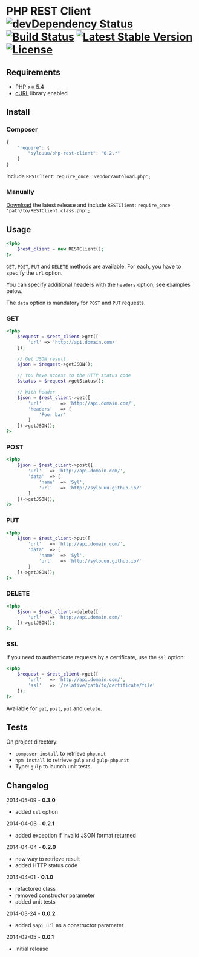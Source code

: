 # PHP REST Client [![devDependency Status](https://david-dm.org/sylouuu/php-rest-client/dev-status.svg?theme=shields.io)](https://david-dm.org/sylouuu/php-rest-client#info=devDependencies) [![Build Status](https://travis-ci.org/sylouuu/php-rest-client.png)](https://travis-ci.org/sylouuu/php-rest-client) [![Latest Stable Version](https://poser.pugx.org/sylouuu/php-rest-client/v/stable.png)](https://packagist.org/packages/sylouuu/php-rest-client) [![License](https://poser.pugx.org/sylouuu/php-rest-client/license.png)](https://packagist.org/packages/sylouuu/php-rest-client)

## Requirements

* PHP >= 5.4
* [cURL](http://php.net/manual/fr/book.curl.php/) library enabled

## Install

### Composer

```js
{
    "require": {
        "sylouuu/php-rest-client": "0.2.*"
    }
}
```

Include `RESTClient`: `require_once 'vendor/autoload.php';`

### Manually

[Download](https://github.com/sylouuu/php-rest-client/releases) the latest release and include `RESTClient`: `require_once 'path/to/RESTClient.class.php';`

## Usage

```php
<?php
    $rest_client = new RESTClient();
?>
```

`GET`, `POST`, `PUT` and `DELETE` methods are available. For each, you have to specify the `url` option.

You can specify additional headers with the `headers` option, see examples below.

The `data` option is mandatory for  `POST` and `PUT` requests.

### GET

```php
<?php
    $request = $rest_client->get([
        'url' => 'http://api.domain.com/'
    ]);

    // Get JSON result
    $json = $request->getJSON();

    // You have access to the HTTP status code
    $status = $request->getStatus();

    // With header
    $json = $rest_client->get([
        'url'       => 'http://api.domain.com/',
        'headers'   => [
            'Foo: bar'
        ]
    ])->getJSON();
?>
```

### POST

```php
<?php
    $json = $rest_client->post([
        'url'   => 'http://api.domain.com/',
        'data'  => [
            'name'  => 'Syl',
            'url'   => 'http://sylouuu.github.io/'
        ]
    ])->getJSON();
?>
```

### PUT

```php
<?php
    $json = $rest_client->put([
        'url'   => 'http://api.domain.com/',
        'data'  => [
            'name'  => 'Syl',
            'url'   => 'http://sylouuu.github.io/'
        ]
    ])->getJSON();
?>
```

### DELETE

```php
<?php
    $json = $rest_client->delete([
        'url'   => 'http://api.domain.com/'
    ])->getJSON();
?>
```

### SSL

If you need to authenticate requests by a certificate, use the `ssl` option:

```php
<?php
    $request = $rest_client->get([
        'url'   => 'http://api.domain.com/',
        'ssl'   => '/relative/path/to/certificate/file'
    ]);
?>
```

Available for `get`, `post`, `put` and `delete`.

## Tests

On project directory:

* `composer install` to retrieve `phpunit`
* `npm install` to retrieve `gulp` and `gulp-phpunit`
* Type: `gulp` to launch unit tests

## Changelog

2014-05-09 - **0.3.0**

* added `ssl` option

2014-04-06 - **0.2.1**

* added exception if invalid JSON format returned

2014-04-04 - **0.2.0**

* new way to retrieve result
* added HTTP status code

2014-04-01 - **0.1.0**

* refactored class
* removed constructor parameter
* added unit tests

2014-03-24 - **0.0.2**

* added `$api_url` as a constructor parameter

2014-02-05 - **0.0.1**

* Initial release
